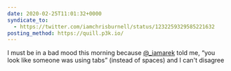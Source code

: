 ```yaml
---
date: 2020-02-25T11:01:32+0000
syndicate_to:
  - https://twitter.com/iamchrisburnell/status/1232259329585221632
posting_method: https://quill.p3k.io/
---
```


I must be in a bad mood this morning because <a href="https://twitter.com/_iamarek">@_iamarek</a> told me, “you look like someone was using tabs” (instead of spaces) and I can't disagree
